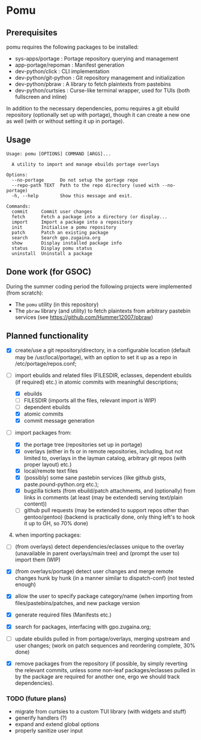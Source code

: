 # Pomu

## Prerequisites

pomu requires the following packages to be installed:

- sys-apps/portage	 : Portage repository querying and management
- app-portage/repoman	 : Manifest generation
- dev-python/click	 : CLI implementation
- dev-python/git-python	 : Git repository management and initialization
- dev-python/pbraw	 : A library to fetch plaintexts from pastebins
- dev-python/curtsies	 : Curse-like terminal wrapper, used for TUIs (both fullscreen and inline) 

In addition to the necessary dependencies, pomu requires a git ebuild repository (optionally set up with portage), though it can create a new one as well (with or without setting it up in portage).

## Usage

```
Usage: pomu [OPTIONS] COMMAND [ARGS]...

  A utility to import and manage ebuilds portage overlays

Options:
  --no-portage      Do not setup the portage repo
  --repo-path TEXT  Path to the repo directory (used with --no-portage)
  -h, --help        Show this message and exit.

Commands:
  commit     Commit user changes
  fetch      Fetch a package into a directory (or display...
  import     Import a package into a repository
  init       Initialise a pomu repository
  patch      Patch an existing package
  search     Search gpo.zugaina.org
  show       Display installed package info
  status     Display pomu status
  uninstall  Uninstall a package
```

## Done work (for GSOC)

During the summer coding period the following projects were implemented (from scratch):

- The `pomu` utility (in this repository)
- The `pbraw` library (and utility) to fetch plaintexts from arbitrary pastebin services (see https://github.com/Hummer12007/pbraw)

## Planned functionality

- [x] create/use a git repository/directory, in a configurable location (default may be /usr/local/portage),
with an option to set it up as a repo in /etc/portage/repos.conf;

- [ ] import ebuilds and related files (FILESDIR, eclasses, dependent ebuilds (if required) etc.) in atomic
commits with meaningful descriptions;
  - [x] ebuilds
  - [ ] FILESDIR (imports all the files, relevant import is WIP)
  - [ ] dependent ebuilds
  - [x] atomic commits
  - [x] commit message generation
  
- [ ] import packages from:
  - [x] the portage tree (repositories set up in portage)
  - [x] overlays (either in fs or in remote repositories, including, but not limited to, overlays in the layman
catalog, arbitrary git repos (with proper layout) etc.)
  - [x] local/remote text files
  - [x] (possibly) some sane pastebin services (like github gists, paste.pound-python.org etc.);
  - [x] bugzilla tickets (from ebuild/patch attachments, and (optionally) from links in comments (at least (may
be extended) serving text/plain content))
  - [ ] github pull requests (may be extended to support repos other than gentoo/gentoo) (backend is practically done, only thing left's to hook it up to GH, so 70% done)

4) when importing packages:
  - [ ] (from overlays) detect dependencies/eclasses unique to the overlay (unavailable in parent overlays/main
tree) and (prompt the user to) import them (WIP)
  - [x] (from overlays/portage) detect user changes and merge remote changes hunk by hunk (in a manner
similar to dispatch-conf) (not tested enough)
  - [x] allow the user to specify package category/name (when importing from files/pastebins/patches, and new
package version
  - [x] generate required files (Manifests etc.)

- [x] search for packages, interfacing with gpo.zugaina.org;

- [ ] update ebuilds pulled in from portage/overlays, merging upstream and user changes; (work on patch sequences and reordering complete, 30% done)

- [x] remove packages from the repository (if possible, by simply reverting the relevant commits, unless some
non-leaf packages/eclasses pulled in by the package are required for another one, ergo we should track dependencies).

### TODO (future plans)

- migrate from curtsies to a custom TUI library (with widgets and stuff)
- generify handlers (?)
- expand and extend global options
- properly sanitize user input
